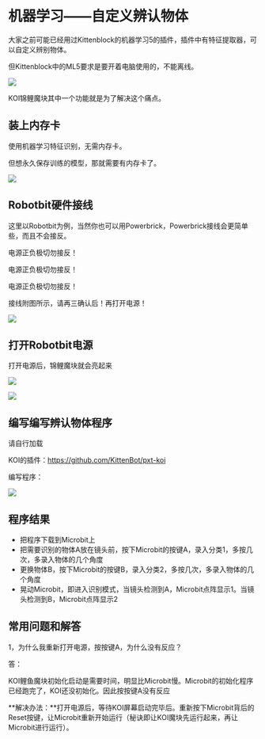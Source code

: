 # 机器学习——自定义辨认物体

大家之前可能已经用过Kittenblock的机器学习5的插件，插件中有特征提取器，可以自定义辨别物体。

但Kittenblock中的ML5要求是要开着电脑使用的，不能离线。

![](KOI09/02.png)





KOI锦鲤魔块其中一个功能就是为了解决这个痛点。



## 装上内存卡

使用机器学习特征识别，无需内存卡。

但想永久保存训练的模型，那就需要有内存卡了。

![](KOI07/01.png)



## Robotbit硬件接线

这里以Robotbit为例，当然你也可以用Powerbrick，Powerbrick接线会更简单些，而且不会接反。

电源正负极切勿接反！

电源正负极切勿接反！

电源正负极切勿接反！



接线附图所示，请再三确认后！再打开电源！

![](KOI10/01.png)



## 打开Robotbit电源

打开电源后，锦鲤魔块就会亮起来

![](KOI10/02.png)

![](KOI10/03.png)





## 编写编写辨认物体程序

请自行加载

KOI的插件：https://github.com/KittenBot/pxt-koi



编写程序：

![](KOI09/01.png)





## 程序结果

- 把程序下载到Microbit上
- 把需要识别的物体A放在镜头前，按下Microbit的按键A，录入分类1，多按几次，多录入物体的几个角度
- 更换物体B，按下Microbit的按键B，录入分类2，多按几次，多录入物体的几个角度
- 晃动Microbit，即进入识别模式，当镜头检测到A，Microbit点阵显示1。当镜头检测到B，Microbit点阵显示2





## 常用问题和解答

1，为什么我重新打开电源，按按键A，为什么没有反应？

答：

KOI鲤鱼魔块初始化启动是需要时间，明显比Microbit慢。Microbit的初始化程序已经跑完了，KOI还没初始化。因此按按键A没有反应

**解决办法：**打开电源后，等待KOI屏幕启动完毕后。重新按下Microbit背后的Reset按键，让Microbit重新开始运行（秘诀即让KOI魔块先运行起来，再让Microbit进行运行）。





